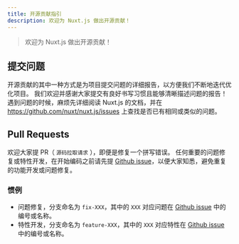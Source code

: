 ```yaml
---
title: 开源贡献指引
description: 欢迎为 Nuxt.js 做出开源贡献！
---
```


> 欢迎为 Nuxt.js 做出开源贡献！

## 提交问题

开源贡献的其中一种方式是为项目提交问题的详细报告，以方便我们不断地迭代优化项目。
我们欢迎并感谢大家提交有良好书写习惯且能够清晰描述问题的报告！遇到问题的时候，麻烦先详细阅读 Nuxt.js 的文档，并在 https://github.com/nuxt/nuxt.js/issues 上查找是否已有相同或类似的问题。

## Pull Requests

欢迎大家提 PR（ `源码拉取请求` ），即便是修复一个拼写错误。
任何重要的问题修复或特性开发，在开始编码之前请先提 [Github issue](https://github.com/nuxt/nuxt.js/issues)，以便大家知悉，避免重复的功能开发或问题修复。

### 惯例

- 问题修复，分支命名为 `fix-XXX`，其中的 `XXX` 对应问题在 [Github issue](https://github.com/nuxt/nuxt.js/issues) 中的编号或名称。
- 特性开发，分支命名为 `feature-XXX`，其中的 `XXX` 对应特性在 [Github issue](https://github.com/nuxt/nuxt.js/issues) 中的编号或名称。
